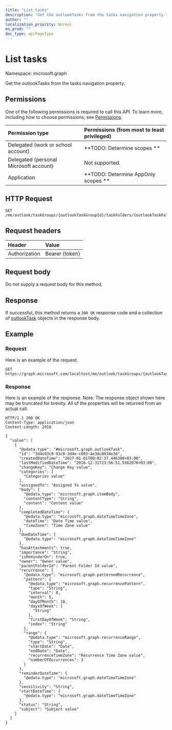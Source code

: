 ```yaml
---
title: "List tasks"
description: "Get the outlookTasks from the tasks navigation property."
author: ""
localization_priority: Normal
ms.prod: ""
doc_type: apiPageType
---
```


# List tasks

Namespace: microsoft.graph

Get the outlookTasks from the tasks navigation property.

## Permissions
One of the following permissions is required to call this API. To learn more, including how to choose permissions, see [Permissions](/concepts/permissions-reference.md).

|Permission type|Permissions (from most to least privileged)|
|:---|:---|
|Delegated (work or school account)|**TODO: Determine scopes **|
|Delegated (personal Microsoft account)|Not supported.|
|Application|**TODO: Determine AppOnly scopes **|

## HTTP Request
<!-- {
  "blockType": "ignored"
}
-->
``` http
GET /me/outlook/taskGroups/{outlookTaskGroupId}/taskFolders/{outlookTaskFolderId}/tasks
```

## Request headers
|Header|Value|
|:---|:---|
|Authorization|Bearer {token}|

## Request body
Do not supply a request body for this method.

## Response
If successful, this method returns a `200 OK` response code and a collection of [outlookTask](../resources/outlooktask.md) objects in the response body.

## Example

### Request
Here is an example of the request.
<!-- {
  "blockType": "request",
  "name": "get_outlooktask"
}
-->
``` http
GET https://graph.microsoft.com/localtest/me/outlook/taskGroups/{outlookTaskGroupId}/taskFolders/{outlookTaskFolderId}/tasks
```

### Response
Here is an example of the response. Note: The response object shown here may be truncated for brevity. All of the properties will be returned from an actual call.
<!-- {
  "blockType": "response",
  "truncated": true,
  "@odata.type": "collection(microsoft.graph.outlooktask)"
}
-->
``` http
HTTP/1.1 200 OK
Content-Type: application/json
Content-Length: 2010

{
  "value": [
    {
      "@odata.type": "#microsoft.graph.outlookTask",
      "id": "3d4e93c0-93c0-3d4e-c093-4e3dc0934e3d",
      "createdDateTime": "2017-01-01T00:02:37.446308+03:00",
      "lastModifiedDateTime": "2016-12-31T23:56:51.5562076+03:00",
      "changeKey": "Change Key value",
      "categories": [
        "Categories value"
      ],
      "assignedTo": "Assigned To value",
      "body": {
        "@odata.type": "microsoft.graph.itemBody",
        "contentType": "String",
        "content": "Content value"
      },
      "completedDateTime": {
        "@odata.type": "microsoft.graph.dateTimeTimeZone",
        "dateTime": "Date Time value",
        "timeZone": "Time Zone value"
      },
      "dueDateTime": {
        "@odata.type": "microsoft.graph.dateTimeTimeZone"
      },
      "hasAttachments": true,
      "importance": "String",
      "isReminderOn": true,
      "owner": "Owner value",
      "parentFolderId": "Parent Folder Id value",
      "recurrence": {
        "@odata.type": "microsoft.graph.patternedRecurrence",
        "pattern": {
          "@odata.type": "microsoft.graph.recurrencePattern",
          "type": "String",
          "interval": 8,
          "month": 5,
          "dayOfMonth": 10,
          "daysOfWeek": [
            "String"
          ],
          "firstDayOfWeek": "String",
          "index": "String"
        },
        "range": {
          "@odata.type": "microsoft.graph.recurrenceRange",
          "type": "String",
          "startDate": "Date",
          "endDate": "Date",
          "recurrenceTimeZone": "Recurrence Time Zone value",
          "numberOfOccurrences": 3
        }
      },
      "reminderDateTime": {
        "@odata.type": "microsoft.graph.dateTimeTimeZone"
      },
      "sensitivity": "String",
      "startDateTime": {
        "@odata.type": "microsoft.graph.dateTimeTimeZone"
      },
      "status": "String",
      "subject": "Subject value"
    }
  ]
}
```

